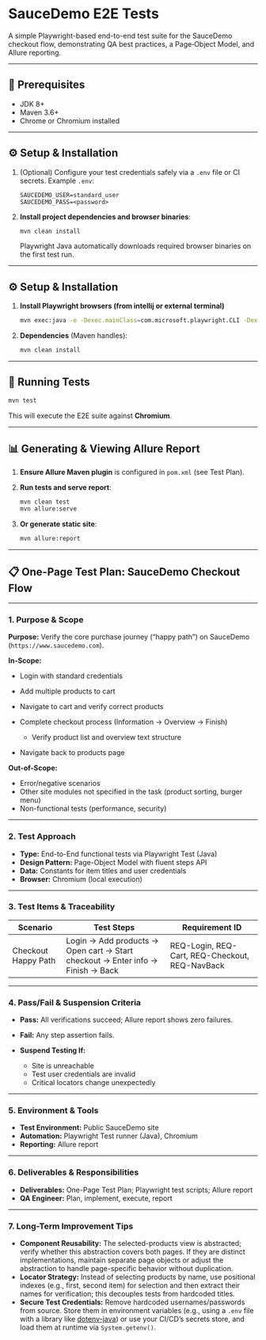 # SauceDemo E2E Tests

A simple Playwright-based end-to-end test suite for the SauceDemo checkout flow, demonstrating QA best practices, a Page‑Object Model, and Allure reporting.

---

## 🔧 Prerequisites

* JDK 8+
* Maven 3.6+
* Chrome or Chromium installed

---

## ⚙️ Setup & Installation

1. (Optional) Configure your test credentials safely via a `.env` file or CI secrets.
   Example `.env`:

   ```text
   SAUCEDEMO_USER=standard_user
   SAUCEDEMO_PASS=<password>
   ```
2. **Install project dependencies and browser binaries**:

   ```bash
   mvn clean install
   ```

   Playwright Java automatically downloads required browser binaries on the first test run.

---

## ⚙️ Setup & Installation

1. **Install Playwright browsers (from intellij or external terminal)**

   ```bash
   mvn exec:java -e -Dexec.mainClass=com.microsoft.playwright.CLI -Dexec.args="install"
   ```
2. **Dependencies** (Maven handles):

   ```bash
   mvn clean install
   ```

---

## 🚀 Running Tests

```bash
mvn test
```

This will execute the E2E suite against **Chromium**.

---

## 📊 Generating & Viewing Allure Report

1. **Ensure Allure Maven plugin** is configured in `pom.xml` (see Test Plan).
2. **Run tests and serve report**:

   ```bash
   mvn clean test
   mvn allure:serve
   ```
3. **Or generate static site**:

   ```bash
   mvn allure:report
   ```

---

## 📋 One-Page Test Plan: SauceDemo Checkout Flow

---

### 1. Purpose & Scope

**Purpose:** Verify the core purchase journey (“happy path”) on SauceDemo (`https://www.saucedemo.com`).

**In-Scope:**

* Login with standard credentials
* Add multiple products to cart
* Navigate to cart and verify correct products
* Complete checkout process (Information → Overview → Finish)

  * Verify product list and overview text structure
* Navigate back to products page

**Out-of-Scope:**

* Error/negative scenarios
* Other site modules not specified in the task (product sorting, burger menu)
* Non-functional tests (performance, security)

---

### 2. Test Approach

* **Type:** End-to-End functional tests via Playwright Test (Java)
* **Design Pattern:** Page-Object Model with fluent steps API
* **Data:** Constants for item titles and user credentials
* **Browser:** Chromium (local execution)

---

### 3. Test Items & Traceability

| Scenario            | Test Steps                                                    | Requirement ID                                 |
| ------------------- | ------------------------------------------------------------- | ---------------------------------------------- |
| Checkout Happy Path | Login → Add products → Open cart → Start checkout → Enter info → Finish → Back | REQ-Login, REQ-Cart, REQ-Checkout, REQ-NavBack |

---

### 4. Pass/Fail & Suspension Criteria

* **Pass:** All verifications succeed; Allure report shows zero failures.
* **Fail:** Any step assertion fails.
* **Suspend Testing If:**

  * Site is unreachable
  * Test user credentials are invalid
  * Critical locators change unexpectedly

---

### 5. Environment & Tools

* **Test Environment:** Public SauceDemo site
* **Automation:** Playwright Test runner (Java), Chromium
* **Reporting:** Allure report

---

### 6. Deliverables & Responsibilities

* **Deliverables:** One-Page Test Plan; Playwright test scripts; Allure report
* **QA Engineer:** Plan, implement, execute, report

---

### 7. Long-Term Improvement Tips

* **Component Reusability:** The selected-products view is abstracted; verify whether this abstraction covers both pages. If they are distinct implementations, maintain separate page objects or adjust the abstraction to handle page-specific behavior without duplication.
* **Locator Strategy:** Instead of selecting products by name, use positional indexes (e.g., first, second item) for selection and then extract their names for verification; this decouples tests from hardcoded titles.
* **Secure Test Credentials:** Remove hardcoded usernames/passwords from source. Store them in environment variables (e.g., using a `.env` file with a library like [dotenv-java](https://github.com/cdimascio/dotenv-java)) or use your CI/CD’s secrets store, and load them at runtime via `System.getenv()`.

